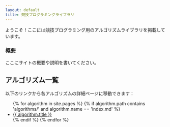 ```yaml
---
layout: default
title: 競技プログラミングライブラリ
---
```


ようこそ！ここには競技プログラミング用のアルゴリズムライブラリを掲載しています。

### 概要

ここにサイトの概要や説明を書いてください。

## アルゴリズム一覧

以下のリンクから各アルゴリズムの詳細ページに移動できます：

<ul>
  {% for algorithm in site.pages %}
    {% if algorithm.path contains 'algorithms/' and algorithm.name == 'index.md' %}
      <li><a href="{{ site.baseurl }}{{ algorithm.url | remove: 'index.html' }}">{{ algorithm.title }}</a></li>
    {% endif %}
  {% endfor %}
</ul>